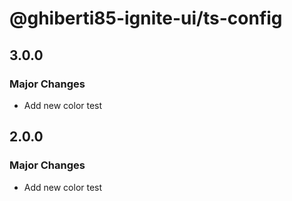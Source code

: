 # @ghiberti85-ignite-ui/ts-config

## 3.0.0

### Major Changes

- Add new color test

## 2.0.0

### Major Changes

- Add new color test
